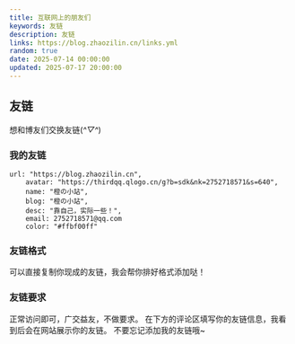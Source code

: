 ```yaml
---
title: 互联网上的朋友们
keywords: 友链
description: 友链
links: https://blog.zhaozilin.cn/links.yml
random: true
date: 2025-07-14 00:00:00
updated: 2025-07-17 20:00:00
---
```


<YunLinks :links="frontmatter.links" :random="frontmatter.random" errorImg="https://cdn.yunyoujun.cn/img/avatar/none.jpg"/>

## 友链
想和博友们交换友链(*^▽^*)
### 我的友链
```
url: "https://blog.zhaozilin.cn",
    avatar: "https://thirdqq.qlogo.cn/g?b=sdk&nk=2752718571&s=640",
    name: "橙の小站",
    blog: "橙の小站",
    desc: "靠自己，实际一些！",
    email: 2752718571@qq.com
    color: "#ffbf00ff"
```
### 友链格式
可以直接复制你现成的友链，我会帮你排好格式添加哒！

### 友链要求
正常访问即可，广交益友，不做要求。
在下方的评论区填写你的友链信息，我看到后会在网站展示你的友链。
不要忘记添加我的友链哦~
